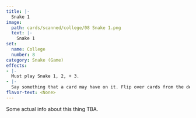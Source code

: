 ```yaml
---
title: |-
  Snake 1
image: 
  path: cards/scanned/college/08 Snake 1.png
  text: |-
    Snake 1
set:
  name: College
  number: 8
category: Snake (Game)
effects: 
- |-
  Must play Snake 1, 2, + 3.
- |-
  Say something that a card may have on it. Flip over cards from the deck one at a time until you get to a card without it. Blanks count as having it no matter what.
flavor-text: <None>
---
```

Some actual info about this thing TBA.

